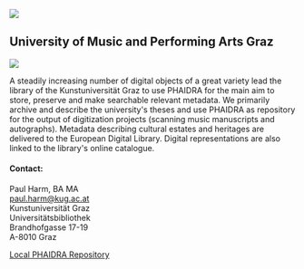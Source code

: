 ![](/assets/img/partner_logos/KUG_banner)

## University of Music and Performing Arts Graz

![](/assets/img/partner_logos/KUG_Logo)

A steadily increasing number of digital objects of a great variety lead the library of the Kunstuniversität Graz to use PHAIDRA for the main aim to store, preserve and make searchable relevant metadata. We primarily archive and describe the university's theses and use PHAIDRA as repository for the output of digitization projects (scanning music manuscripts and autographs). Metadata describing cultural estates and heritages are delivered to the European Digital Library. Digital representations are also linked to the library's online catalogue.

 
#### Contact:

Paul Harm, BA MA  
<paul.harm@kug.ac.at>  
Kunstuniversität Graz  
Universitätsbibliothek  
Brandhofgasse 17-19  
A-8010 Graz

 
[Local PHAIDRA Repository](https://phaidra.kug.ac.at/)
